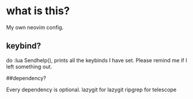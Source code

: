 # what is this?

My own neovim config.

## keybind?

do :lua Sendhelp(),
prints all the keybinds I have set.
Please remind me if I left something out.

##dependency? 

Every dependency is optional.
lazygit for lazygit
ripgrep for telescope
